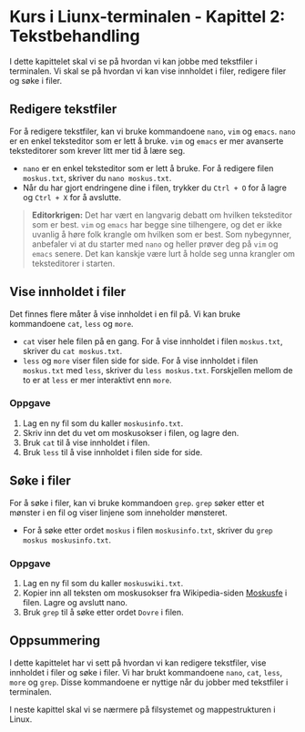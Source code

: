 # Kurs i Liunx-terminalen - Kapittel 2: Tekstbehandling

I dette kapittelet skal vi se på hvordan vi kan jobbe med tekstfiler i terminalen. Vi skal se på hvordan vi kan vise innholdet i filer, redigere filer og søke i filer.

## Redigere tekstfiler
For å redigere tekstfiler, kan vi bruke kommandoene `nano`, `vim` og `emacs`. `nano` er en enkel teksteditor som er lett å bruke. `vim` og `emacs` er mer avanserte teksteditorer som krever litt mer tid å lære seg.

- `nano` er en enkel teksteditor som er lett å bruke. For å redigere filen `moskus.txt`, skriver du `nano moskus.txt`.
- Når du har gjort endringene dine i filen, trykker du `Ctrl + O` for å lagre og `Ctrl + X` for å avslutte.

> **Editorkrigen:**
> Det har vært en langvarig debatt om hvilken teksteditor som er best. `vim` og `emacs` har begge sine tilhengere, og det er ikke uvanlig å høre folk krangle om hvilken som er best. Som nybegynner, anbefaler vi at du starter med `nano` og heller prøver deg på `vim` og `emacs` senere. Det kan kanskje være lurt å holde seg unna krangler om teksteditorer i starten.

## Vise innholdet i filer
Det finnes flere måter å vise innholdet i en fil på. Vi kan bruke kommandoene `cat`, `less` og `more`.

- `cat` viser hele filen på en gang. For å vise innholdet i filen `moskus.txt`, skriver du `cat moskus.txt`.
- `less` og `more` viser filen side for side. For å vise innholdet i filen `moskus.txt` med `less`, skriver du `less moskus.txt`. Forskjellen mellom de to er at `less` er mer interaktivt enn `more`.

### Oppgave
1. Lag en ny fil som du kaller `moskusinfo.txt`.
2. Skriv inn det du vet om moskusokser i filen, og lagre den.
3. Bruk `cat` til å vise innholdet i filen.
4. Bruk `less` til å vise innholdet i filen side for side.

## Søke i filer
For å søke i filer, kan vi bruke kommandoen `grep`. `grep` søker etter et mønster i en fil og viser linjene som inneholder mønsteret.

- For å søke etter ordet `moskus` i filen `moskusinfo.txt`, skriver du `grep moskus moskusinfo.txt`.

### Oppgave
1. Lag en ny fil som du kaller `moskuswiki.txt`.
2. Kopier inn all teksten om moskusokser fra Wikipedia-siden [Moskusfe](https://no.wikipedia.org/wiki/Moskusfe) i filen. Lagre og avslutt nano.
3. Bruk `grep` til å søke etter ordet `Dovre` i filen.


## Oppsummering
I dette kapittelet har vi sett på hvordan vi kan redigere tekstfiler, vise innholdet i filer og søke i filer. Vi har brukt kommandoene `nano`, `cat`, `less`, `more` og `grep`. Disse kommandoene er nyttige når du jobber med tekstfiler i terminalen.

I neste kapittel skal vi se nærmere på filsystemet og mappestrukturen i Linux.







